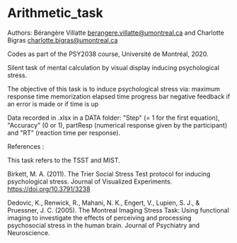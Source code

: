 # Arithmetic_task

Authors: Bérangère Villatte <berangere.villatte@umontreal.ca> and Charlotte Bigras <charlotte.bigras@umontreal.ca>

Codes as part of the PSY2038 course, Université de Montréal, 2020.

Silent task of mental calculation by visual display inducing psychological stress.

The objective of this task is to induce psychological stress via:
maximum response time
memorization
elapsed time progress bar
negative feedback if an error is made or if time is up

Data recorded in .xlsx in a DATA folder: "Step" (= 1 for the first equation), "Accuracy" (0 or 1), partResp (numerical response given by the participant) and "RT" (reaction time per response).

References :

This task refers to the TSST and MIST.

Birkett, M. A. (2011). The Trier Social Stress Test protocol for inducing psychological stress. Journal of Visualized Experiments. https://doi.org/10.3791/3238

Dedovic, K., Renwick, R., Mahani, N. K., Engert, V., Lupien, S. J., & Pruessner, J. C. (2005). The Montreal Imaging Stress Task: Using functional imaging to investigate the effects of perceiving and processing psychosocial stress in the human brain. Journal of Psychiatry and Neuroscience.
